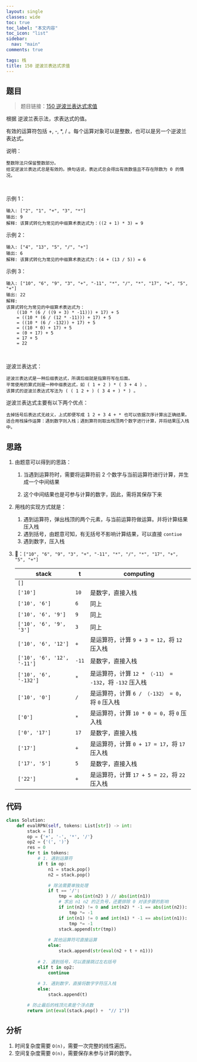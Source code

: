 ```yaml
---
layout: single
classes: wide
toc: true
toc_label: "本文内容"
toc_icon: "list"
sidebar:
  nav: "main"
comments: true

tags: 栈
title: 150 逆波兰表达式求值
---
```


## 题目

> 题目链接：[150 逆波兰表达式求值](https://leetcode-cn.com/problems/evaluate-reverse-polish-notation/)

根据 逆波兰表示法，求表达式的值。

有效的运算符包括 +, -, *, / 。每个运算对象可以是整数，也可以是另一个逆波兰表达式。

说明：

    整数除法只保留整数部分。
    给定逆波兰表达式总是有效的。换句话说，表达式总会得出有效数值且不存在除数为 0 的情况。
 

示例 1：

    输入: ["2", "1", "+", "3", "*"]
    输出: 9
    解释: 该算式转化为常见的中缀算术表达式为：((2 + 1) * 3) = 9
示例 2：

    输入: ["4", "13", "5", "/", "+"]
    输出: 6
    解释: 该算式转化为常见的中缀算术表达式为：(4 + (13 / 5)) = 6
示例 3：

    输入: ["10", "6", "9", "3", "+", "-11", "*", "/", "*", "17", "+", "5", "+"]
    输出: 22
    解释: 
    该算式转化为常见的中缀算术表达式为：
        ((10 * (6 / ((9 + 3) * -11))) + 17) + 5
        = ((10 * (6 / (12 * -11))) + 17) + 5
        = ((10 * (6 / -132)) + 17) + 5
        = ((10 * 0) + 17) + 5
        = (0 + 17) + 5
        = 17 + 5
        = 22
 

逆波兰表达式：

    逆波兰表达式是一种后缀表达式，所谓后缀就是指算符写在后面。
    平常使用的算式则是一种中缀表达式，如 ( 1 + 2 ) * ( 3 + 4 ) 。
    该算式的逆波兰表达式写法为 ( ( 1 2 + ) ( 3 4 + ) * ) 。

逆波兰表达式主要有以下两个优点：

    去掉括号后表达式无歧义，上式即便写成 1 2 + 3 4 + * 也可以依据次序计算出正确结果。
    适合用栈操作运算：遇到数字则入栈；遇到算符则取出栈顶两个数字进行计算，并将结果压入栈中。



## 思路 

1. 由题意可以得到的思路：

   1. 当遇到运算符时，需要将运算符前 2 个数字与当前运算符进行计算，并生成一个中间结果

   2. 这个中间结果也是可参与计算的数字，因此，需将其保存下来

2. 用栈的实现方式就是：
   1. 遇到运算符，弹出栈顶的两个元素，与当前运算符做运算。并将计算结果压入栈
   2. 遇到括号，由题意可知，有无括号不影响计算结果，可以直接 `contiue`
   3. 遇到数字，压入栈

3. 🌰：`["10", "6", "9", "3", "+", "-11", "*", "/", "*", "17", "+", "5", "+"]`

    | stack                      | t     | computing                                              |
    | -------------------------- | ----- | ------------------------------------------------------ |
    | `[]`                       |       |
    | `['10']`                   | `10`  | 是数字，直接入栈                                       |
    | `['10', '6']`              | `6`   | 同上                                                   |
    | `['10', '6', '9']`         | `9`   | 同上                                                   |
    | `['10', '6', '9', '3']`    | `3`   | 同上                                                   |
    | `['10', '6', '12']`        | `+`   | 是运算符，计算 `9 + 3 = 12`，将 `12` 压入栈            |
    | `['10', '6', '12', '-11']` | `-11` | 是数字，直接入栈                                       |
    | `['10', '6', '-132']`      | `*`   | 是运算符，计算 `12 * （-11） = -132`，将 `-132` 压入栈 |
    | `['10', '0']`              | `/`   | 是运算符，计算 `6 / （-132） = 0`，将 `0` 压入栈       |
    | `['0']`                    | `*`   | 是运算符，计算 `10 * 0 = 0`，将 `0` 压入栈             |
    | `['0', '17']`              | `17`  | 是数字，直接入栈                                       |
    | `['17']`                   | `+`   | 是运算符，计算 `0 + 17 = 17`，将 `17` 压入栈           |
    | `['17', '5']`              | `5`   | 是数字，直接入栈                                       |
    | `['22']`                   | `+`   | 是运算符，计算 `17 + 5 = 22`，将 `22` 压入栈           |

## 代码 

```python
class Solution:
    def evalRPN(self, tokens: List[str]) -> int:
        stack = []
        op = {'+', '-', '*', '/'}
        op2 = {'(', ')'}
        res = 0
        for t in tokens:
            # 1. 遇到运算符
            if t in op:
                n1 = stack.pop()
                n2 = stack.pop()

                # 除法需要单独处理
                if t == '/':
                    tmp = abs(int(n2) ) // abs(int(n1))
                    # 求出 n1 n2 的正负号，还要排除 0 对该步骤的影响
                    if int(n2) != 0 and int(n2) * -1 == abs(int(n2)):
                        tmp *= -1
                    if int(n1) != 0 and int(n1) * -1 == abs(int(n1)):
                        tmp *= -1
                    stack.append(str(tmp))
                
                # 其他运算符可直接运算
                else:
                    stack.append(str(eval(n2 + t + n1)))
            
            # 2. 遇到括号，可以直接跳过左右括号
            elif t in op2:
                continue
            
            # 3. 遇到数字，直接将数字字符压入栈
            else:
                stack.append(t)

        # 防止最后的栈顶元素是个浮点数
        return int(eval(stack.pop() +  "// 1"))
```

## 分析 

1. 时间复杂度需要 `O(n)`，需要一次完整的线性遍历。
2. 空间复杂度需要 `O(n)`，需要保存未参与计算的数字。